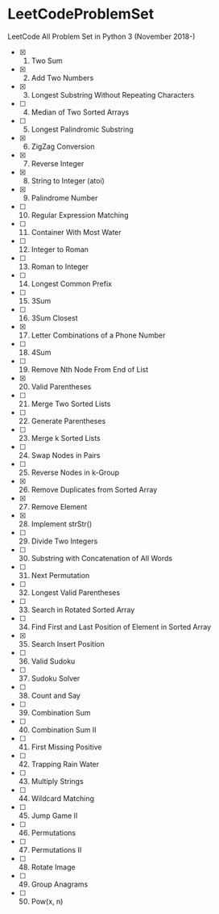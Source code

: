 LeetCodeProblemSet
==================
LeetCode All Problem Set in Python 3 (November 2018-)

- [x] 1. Two Sum
- [x] 2. Add Two Numbers
- [x] 3. Longest Substring Without Repeating Characters
- [ ] 4. Median of Two Sorted Arrays
- [ ] 5. Longest Palindromic Substring
- [x] 6. ZigZag Conversion
- [x] 7. Reverse Integer
- [x] 8. String to Integer (atoi)
- [x] 9. Palindrome Number
- [ ] 10. Regular Expression Matching
- [ ] 11. Container With Most Water
- [ ] 12. Integer to Roman
- [ ] 13. Roman to Integer
- [ ] 14. Longest Common Prefix
- [ ] 15. 3Sum
- [ ] 16. 3Sum Closest
- [x] 17. Letter Combinations of a Phone Number
- [ ] 18. 4Sum
- [ ] 19. Remove Nth Node From End of List
- [x] 20. Valid Parentheses
- [ ] 21. Merge Two Sorted Lists
- [ ] 22. Generate Parentheses
- [ ] 23. Merge k Sorted Lists
- [ ] 24. Swap Nodes in Pairs
- [ ] 25. Reverse Nodes in k-Group
- [x] 26. Remove Duplicates from Sorted Array
- [x] 27. Remove Element
- [x] 28. Implement strStr()
- [ ] 29. Divide Two Integers
- [ ] 30. Substring with Concatenation of All Words
- [ ] 31. Next Permutation
- [ ] 32. Longest Valid Parentheses
- [ ] 33. Search in Rotated Sorted Array
- [ ] 34. Find First and Last Position of Element in Sorted Array
- [x] 35. Search Insert Position
- [ ] 36. Valid Sudoku
- [ ] 37. Sudoku Solver
- [ ] 38. Count and Say
- [ ] 39. Combination Sum
- [ ] 40. Combination Sum II
- [ ] 41. First Missing Positive
- [ ] 42. Trapping Rain Water
- [ ] 43. Multiply Strings
- [ ] 44. Wildcard Matching
- [ ] 45. Jump Game II
- [ ] 46. Permutations
- [ ] 47. Permutations II
- [ ] 48. Rotate Image
- [ ] 49. Group Anagrams
- [ ] 50. Pow(x, n)
